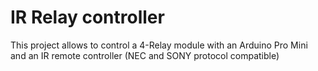 # IR Relay controller
This project allows to control a 4-Relay module with an Arduino Pro Mini and an IR remote controller (NEC and SONY protocol compatible)
